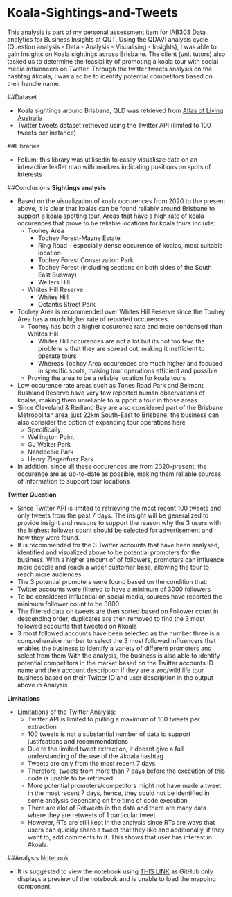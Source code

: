 # Koala-Sightings-and-Tweets
This analysis is part of my personal assessment item for IAB303 Data analytics for Business Insights at QUT.
Using the QDAVI analysis cycle (Question analysis - Data - Analysis - Visualising - Insights), I was able to gain insights on Koala sightings across Brisbane. 
The client (unit tutors) also tasked us to determine the feasibility of promoting a koala tour with social media influencers on Twitter. Through the twitter tweets analysis on the hashtag #koala, I was also be to identify potential competitors based on their handle name.

##Dataset
- Koala sightings around Brisbane, QLD was retrieved from [Atlas of Living Australia](https://biocache.ala.org.au/occurrences/61c78472-0613-491d-a0ea-6c0528d7bf7f)
- Twitter tweets dataset retrieved using the Twitter API (limited to 100 tweets per instance)

##Libraries
- Folium: this library was utilisedin to easily visualisze data on an interactive leaflet map with markers indicating positions on spots of interests

##Conclusions
**Sightings analysis**
- Based on the visualization of koala occurences from 2020 to the present above, it is clear that koalas can be found reliably around Brisbane to support a koala spotting tour. Areas that have a high rate of koala occurences that prove to be reliable locations for koala tours include:
  - Toohey Area
    - Toohey Forest-Mayne Estate
    - Ring Road - especially dense occurence of koalas, most suitable location
    - Toohey Forest Conservation Park
    - Toohey Forest (including sections on both sides of the South East Busway)
    - Wellers Hill
  - Whites Hill Reserve
    - Whites Hill
    - Octantis Street Park
- Toohey Area is recommended over Whites Hill Reserve since the Toohey Area has a much higher rate of reported occurences.
  - Toohey has both a higher occurence rate and more condensed than Whites Hill
    - Whites Hill occurences are not a lot but its not too few, the problem is that they are spread out, making it inefficient to operate tours
    - Whereas Toohey Area occurences are much higher and focused in specific spots, making tour operations efficient and possible
  - Proving the area to be a reliable location for koala tours
- Low occurence rate areas such as Tones Road Park and Belmont Bushland Reserve have very few reported human observations of koalas, making them unreliable to support a tour in those areas.
- Since Cleveland & Redland Bay are also considered part of the Brisbane Metropolitan area, just 22km South-East to Brisbane, the business can also consider the option of expanding tour operations here
  - Specifically:
  - Wellington Point
  - GJ Walter Park
  - Nandeebie Park
  - Henry Ziegenfusz Park 
- In addition, since all these occurences are from 2020-present, the occurence are as up-to-date as possible, making them reliable sources of information to support tour locations

**Twitter Question**
- Since Twitter API is limited to retrieving the most recent 100 tweets and only tweets from the past 7 days. The insight will be generalized to provide insight and reasons to support the reason why the 3 users with the highest follower count should be selected for advertisement and how they were found.
- It is recommended for the 3 Twitter accounts that have been analysed, identified and visualized above to be potential promoters for the business. With a higher amount of of followers, promoters can influence more people and reach a wider customer base, allowing the tour to reach more audiences.
- The 3 potential promoters were found based on the condition that:
- Twitter accounts were filtered to have a minimum of 3000 followers
- To be considered influential on social media, sources have reported the minimum follower count to be 3000
- The filtered data on tweets are then sorted based on Follower count in descending order, duplicates are then removed to find the 3 most followed accounts that tweeted on #koala
- 3 most followed accounts have been selected as the number three is a comprehensive number to select the 3 most followed influencers that enables the business to identify a variety of different promoters and select from them
With the analysis, the business is also able to identify potential competitors in the market based on the Twitter accounts ID name and their account description if they are a zoo/wild life tour business based on their Twitter ID and user description in the output above in Analysis

**Limitations**
- Limitations of the Twitter Analysis:
  - Twitter API is limited to pulling a maximum of 100 tweets per extraction
  - 100 tweets is not a substantial number of data to support justifcations and recommendations
  - Due to the limited tweet extraction, it doesnt give a full understanding of the use of the #koala hashtag 
  - Tweets are only from the most recent 7 days
  - Therefore, tweets from more than 7 days before the execution of this code is unable to be retrieved
  - More potential promoters/competitors might not have made a tweet in the most recent 7 days, hence, they could not be identified in some analysis depending on the time of code execution
  - There are alot of Retweets in the data and there are many data where they are retweets of 1 particular tweet
  - However, RTs are still kept in the analysis since RTs are ways that users can quickly share a tweet that they like and additionally, if they want to, add comments to it. This shows that user has interest in #koala.

##Analysis Notebook
- It is suggested to view the notebook using [THIS LINK](https://nbviewer.org/github/marcusNGD/Koala-Sightings-and-Tweets/blob/main/Marcus_Koala_Dataset.ipynb) as GitHub only displays a preview of the notebook and is unable to load the mapping component.
